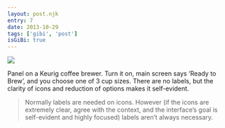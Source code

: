 ```yaml
---
layout: post.njk
entry: 7
date: 2013-10-29
tags: ['gibi', 'post']
isGiBi: true
---
```

<img src="{{ site.baseUrl }}assets/gibiimages/{{ entry }}.jpg" />

Panel on a Keurig coffee brewer. Turn it on, main screen says ‘Ready to Brew’, and you choose one of 3 cup sizes. There are no labels, but the clarity of icons and reduction of options makes it self-evident.

>Normally labels are needed on icons. However (if the icons are extremely clear, agree with the context, and the interface’s goal is self-evident and highly focused) labels aren’t always necessary.